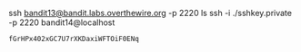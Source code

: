 ssh bandit13@bandit.labs.overthewire.org -p 2220 ls ssh -i ./sshkey.private -p 2220 bandit14@localhost

    fGrHPx402xGC7U7rXKDaxiWFTOiF0ENq
